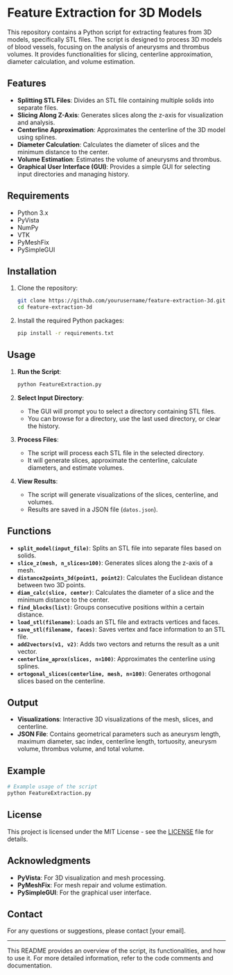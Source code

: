 # Feature Extraction for 3D Models

This repository contains a Python script for extracting features from 3D models, specifically STL files. The script is designed to process 3D models of blood vessels, focusing on the analysis of aneurysms and thrombus volumes. It provides functionalities for slicing, centerline approximation, diameter calculation, and volume estimation.

## Features

- **Splitting STL Files**: Divides an STL file containing multiple solids into separate files.
- **Slicing Along Z-Axis**: Generates slices along the z-axis for visualization and analysis.
- **Centerline Approximation**: Approximates the centerline of the 3D model using splines.
- **Diameter Calculation**: Calculates the diameter of slices and the minimum distance to the center.
- **Volume Estimation**: Estimates the volume of aneurysms and thrombus.
- **Graphical User Interface (GUI)**: Provides a simple GUI for selecting input directories and managing history.

## Requirements

- Python 3.x
- PyVista
- NumPy
- VTK
- PyMeshFix
- PySimpleGUI

## Installation

1. Clone the repository:
   ```bash
   git clone https://github.com/yourusername/feature-extraction-3d.git
   cd feature-extraction-3d
   ```

2. Install the required Python packages:
   ```bash
   pip install -r requirements.txt
   ```

## Usage

1. **Run the Script**:
   ```bash
   python FeatureExtraction.py
   ```

2. **Select Input Directory**:
   - The GUI will prompt you to select a directory containing STL files.
   - You can browse for a directory, use the last used directory, or clear the history.

3. **Process Files**:
   - The script will process each STL file in the selected directory.
   - It will generate slices, approximate the centerline, calculate diameters, and estimate volumes.

4. **View Results**:
   - The script will generate visualizations of the slices, centerline, and volumes.
   - Results are saved in a JSON file (`datos.json`).

## Functions

- **`split_model(input_file)`**: Splits an STL file into separate files based on solids.
- **`slice_z(mesh, n_slices=100)`**: Generates slices along the z-axis of a mesh.
- **`distance2points_3d(point1, point2)`**: Calculates the Euclidean distance between two 3D points.
- **`diam_calc(slice, center)`**: Calculates the diameter of a slice and the minimum distance to the center.
- **`find_blocks(list)`**: Groups consecutive positions within a certain distance.
- **`load_stl(filename)`**: Loads an STL file and extracts vertices and faces.
- **`save_stl(filename, faces)`**: Saves vertex and face information to an STL file.
- **`add2vectors(v1, v2)`**: Adds two vectors and returns the result as a unit vector.
- **`centerline_aprox(slices, n=100)`**: Approximates the centerline using splines.
- **`ortogonal_slices(centerline, mesh, n=100)`**: Generates orthogonal slices based on the centerline.

## Output

- **Visualizations**: Interactive 3D visualizations of the mesh, slices, and centerline.
- **JSON File**: Contains geometrical parameters such as aneurysm length, maximum diameter, sac index, centerline length, tortuosity, aneurysm volume, thrombus volume, and total volume.

## Example

```python
# Example usage of the script
python FeatureExtraction.py
```

## License

This project is licensed under the MIT License - see the [LICENSE](LICENSE) file for details.

## Acknowledgments

- **PyVista**: For 3D visualization and mesh processing.
- **PyMeshFix**: For mesh repair and volume estimation.
- **PySimpleGUI**: For the graphical user interface.

## Contact

For any questions or suggestions, please contact [your email].

---

This README provides an overview of the script, its functionalities, and how to use it. For more detailed information, refer to the code comments and documentation.